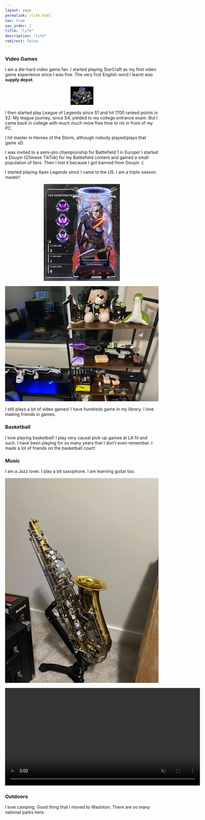 ```yaml
---
layout: page
permalink: /life.html
nav: true
nav_order: 2
title: "life"
description: "life"
redirect: false
---
```


### Video Games

I am a die-hard video game fan. I started playing StarCraft as my first video game experience since I was five. The very first English word I learnt was **supply depot**.

<p align="center">
<img src="assets/img/SupplyDepot_SC1_Game1.webp" alt="A supply depot from StarCraft" width="75"/>
</p>

I then started play League of Legends since S1 and hit 1700 ranked points in S2. My league journey, since S4, yielded to my college entrance exam. But I came back in college with much much more free time to rot in front of my PC.

I hit master in Heroes of the Storm, although nobody played/plays that game xD.

I was invited to a semi-pro championship for Battlefield 1 in Europe! I started a Douyin \(Chinese TikTok\) for my Battlefield content and gained a small population of fans. Then I lost it because I got banned from Douyin :\(.

I started playing Apex Legends since I came to the US. I am a triple-season master!

<p align="center">
<img src="assets/img/apex.png" alt="[My banner!" width="250"/>
</p>

<p align="center">
<img src="assets/img/loot.jpg" alt="My R-99, PK, Wingy, and Heirlooms!" width="756"/>
</p>

I still plays a lot of video games! I have hundreds game in my library. I love making friends in games.

### Basketball

I love playing basketball! I play very causal pick-up games at LA fit and such. I have been playing for so many years that I don't even remember. I made a lot of friends on the basketball court!

### Music

I am a Jazz lover. I play a bit saxophone. I am learning guitar too.

<p align="center">
<img src="assets/img/sax.jpg" alt="My sax" width="756"/>
</p>

<p align="center">
<video width="640" controls autoplay loop muted>
  <source src="assets/video/fromthestart.mp4" type="video/mp4">
  from the start.
</video>
</p>

### Outdoors

I love camping. Good thing that I moved to Washiton. There are so many national parks here.